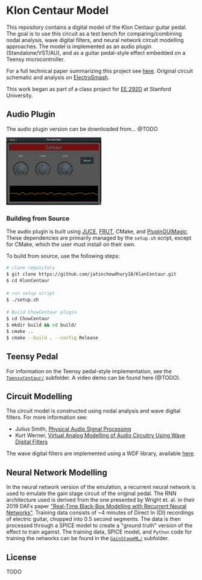 # Klon Centaur Model

This repository contains a digital model of the Klon Centaur 
guitar pedal. The goal is to use this circuit as a test
bench for comparing/combining nodal analysis, wave 
digital filters, and neural network circuit modelling
approaches. The model is implemented as an audio plugin 
(Standalone/VST/AU), and as a guitar pedal-style effect
embedded on a Teensy microcontroller.

For a full technical paper summarizing this project see [here](TODO). Original circuit schematic and analysis on
[ElectroSmash](https://www.electrosmash.com/klon-centaur-analysis).


This work began as part of a class project for
[EE 292D](https://ee292d.github.io/) at Stanford University.

## Audio Plugin

The audio plugin version can be downloaded from... @TODO

<img src="./Paper/Figures/Plugin.png" width=50%>

### Building from Source

The audio plugin is built using
[JUCE](https://github.com/juce-framework/JUCE),
[FRUT](https://github.com/McMartin/FRUT), CMake, and
[PluginGUIMagic](https://github.com/ffAudio/PluginGUIMagic).
These dependencies are primarily managed by the `setup.sh` script,
except for CMake, which the user must install on their own.

To build from source, use the following steps:
```bash
# clone repository
$ git clone https://github.com/jatinchowdhury18/KlonCentaur.git
$ cd KlonCentaur

# run setup script
$ ./setup.sh

# Build ChowCentaur plugin
$ cd ChowCentaur
$ mkdir build && cd build/
$ cmake ..
$ cmake --build . --config Release
```

## Teensy Pedal

For information on the Teensy pedal-style implementation, see the
[`TeensyCentaur/`](./TeensyCentaur/) subfolder. A video demo can be
found here (@TODO).

## Circuit Modelling

The circuit model is constructed using nodal analysis and wave digital
filters. For more information see:

- Julius Smith, [Physical Audio Signal Processing](https://ccrma.stanford.edu/~jos/pasp/pasp.html)
- Kurt Werner, [Virtual Analog Modelling of Audio Circuitry Using Wave Digital Filters](https://www.semanticscholar.org/paper/Virtual-Analog-Modeling-of-Audio-Circuitry-Using-Werner/4df7106aa5581a607ac88e559a05c71efc73497b)

The wave digital filters are implemented using a WDF library, available
[here](https://github.com/jatinchowdhury18/WaveDigitalFilters).

## Neural Network Modelling

In the neural network version of the emulation, a recurrent neural network
is used to emulate the gain stage circuit of the original pedal. The
RNN architecture used is derived from the one presented by Wright et. al.
in their 2019 DAFx paper ["Real-Time Black-Box Modelling with Recurrent Neural Networks"](http://dafx2019.bcu.ac.uk/papers/DAFx2019_paper_43.pdf).
Training data consists of ~4 minutes of Direct In (DI) recordings of 
electric guitar, chopped into 0.5 second segments. The data is then 
processed through a SPICE model to create a "ground truth" version of the
effect to train against. The training data, SPICE model, and `Python` code
for training the networks can be found in the
[`GainStageML/`](./GainStageML/) subfolder.

## License

TODO

